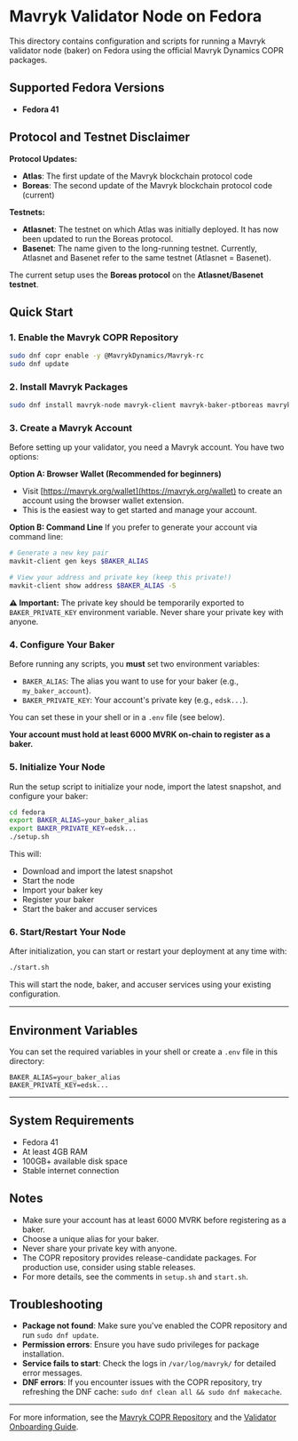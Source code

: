 # Mavryk Validator Node on Fedora

This directory contains configuration and scripts for running a Mavryk validator node (baker) on Fedora using the official Mavryk Dynamics COPR packages.

## Supported Fedora Versions

- **Fedora 41**

## Protocol and Testnet Disclaimer

**Protocol Updates:**
- **Atlas**: The first update of the Mavryk blockchain protocol code
- **Boreas**: The second update of the Mavryk blockchain protocol code (current)

**Testnets:**
- **Atlasnet**: The testnet on which Atlas was initially deployed. It has now been updated to run the Boreas protocol.
- **Basenet**: The name given to the long-running testnet. Currently, Atlasnet and Basenet refer to the same testnet (Atlasnet = Basenet).

The current setup uses the **Boreas protocol** on the **Atlasnet/Basenet testnet**.

## Quick Start

### 1. Enable the Mavryk COPR Repository

```bash
sudo dnf copr enable -y @MavrykDynamics/Mavryk-rc
sudo dnf update
```

### 2. Install Mavryk Packages

```bash
sudo dnf install mavryk-node mavryk-client mavryk-baker-ptboreas mavryk-accuser-ptboreas
```

### 3. Create a Mavryk Account

Before setting up your validator, you need a Mavryk account. You have two options:

**Option A: Browser Wallet (Recommended for beginners)**
- Visit [https://mavryk.org/wallet](https://mavryk.org/wallet) to create an account using the browser wallet extension.
- This is the easiest way to get started and manage your account.

**Option B: Command Line**
If you prefer to generate your account via command line:

```bash
# Generate a new key pair
mavkit-client gen keys $BAKER_ALIAS

# View your address and private key (keep this private!)
mavkit-client show address $BAKER_ALIAS -S
```

**⚠️ Important:** The private key should be temporarily exported to `BAKER_PRIVATE_KEY` environment variable. Never share your private key with anyone.

### 4. Configure Your Baker

Before running any scripts, you **must** set two environment variables:

- `BAKER_ALIAS`: The alias you want to use for your baker (e.g., `my_baker_account`).
- `BAKER_PRIVATE_KEY`: Your account's private key (e.g., `edsk...`).

You can set these in your shell or in a `.env` file (see below).

**Your account must hold at least 6000 MVRK on-chain to register as a baker.**

### 5. Initialize Your Node

Run the setup script to initialize your node, import the latest snapshot, and configure your baker:

```bash
cd fedora
export BAKER_ALIAS=your_baker_alias
export BAKER_PRIVATE_KEY=edsk...
./setup.sh
```

This will:
- Download and import the latest snapshot
- Start the node
- Import your baker key
- Register your baker
- Start the baker and accuser services

### 6. Start/Restart Your Node

After initialization, you can start or restart your deployment at any time with:

```bash
./start.sh
```

This will start the node, baker, and accuser services using your existing configuration.

---

## Environment Variables

You can set the required variables in your shell or create a `.env` file in this directory:

```
BAKER_ALIAS=your_baker_alias
BAKER_PRIVATE_KEY=edsk...
```

---

## System Requirements

- Fedora 41
- At least 4GB RAM
- 100GB+ available disk space
- Stable internet connection

## Notes

- Make sure your account has at least 6000 MVRK before registering as a baker.
- Choose a unique alias for your baker.
- Never share your private key with anyone.
- The COPR repository provides release-candidate packages. For production use, consider using stable releases.
- For more details, see the comments in `setup.sh` and `start.sh`.

## Troubleshooting

- **Package not found**: Make sure you've enabled the COPR repository and run `sudo dnf update`.
- **Permission errors**: Ensure you have sudo privileges for package installation.
- **Service fails to start**: Check the logs in `/var/log/mavryk/` for detailed error messages.
- **DNF errors**: If you encounter issues with the COPR repository, try refreshing the DNF cache: `sudo dnf clean all && sudo dnf makecache`.

---

For more information, see the [Mavryk COPR Repository](https://copr.fedorainfracloud.org/coprs/g/MavrykDynamics/Mavryk-rc) and the [Validator Onboarding Guide](https://mavrykdynamics.notion.site/validator-onboarding-guide). 